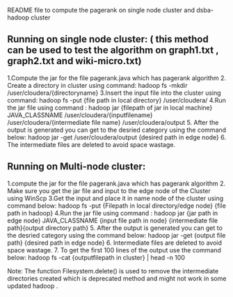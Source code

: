 README file to compute the pagerank on single node cluster and  dsba-hadoop cluster

Running on single node cluster: ( this method can be used to test the algorithm on graph1.txt , graph2.txt and wiki-micro.txt)
------------------------------------------------------------------------------------------------------------------------------

1.Compute the jar for the file pagerank.java which has pagerank algorithm 
2. Create a directory in cluster using command:
hadoop fs -mkdir /user/cloudera/{directoryname}
3.Insert the input file into the cluster using command:
hadoop fs -put {file path in local directory} /user/cloudera/
4.Run the jar file using command :
hadoop jar {filepath of jar in local machine} JAVA_CLASSNAME /user/cloudera/{inputfilename} /user/cloudera/{intermediate file name} /user/cloudera/output 
5. After the output is generated you can get to the desried category using the command below:
hadoop jar -get /user/cloudera/output {desired path in edge node}
6. The intermediate files are deleted to avoid space wastage.


Running on Multi-node cluster:
-------------------------------

1.compute the jar for the file pagerank.java which has pagerank algorithm 
2. Make sure you get the jar file  and input to the edge node of the Cluster using WinScp
3.Get the input and place it in name node of the cluster using command below:
hadoop fs -put {Filepath in local directory/edge node} {file path in hadoop}
4.Run the jar file using command :
hadoop jar {jar path in edge node} JAVA_CLASSNAME {input file path in node} {intermediate file path}{output directory path}
5. After the output is generated you can get to the desried category using the command below:
hadoop jar -get {output file path} {desired path in edge node}
6. Intermediate files are deleted to avoid space wastage.
7. To get the first 100 lines of the output use the command below:
hadoop fs -cat {outputfilepath in cluster} | head -n 100

Note: The function Filesystem.delete() is used to remove the intermediate directories created which is deprecated method 
and might not work in some updated hadoop .
